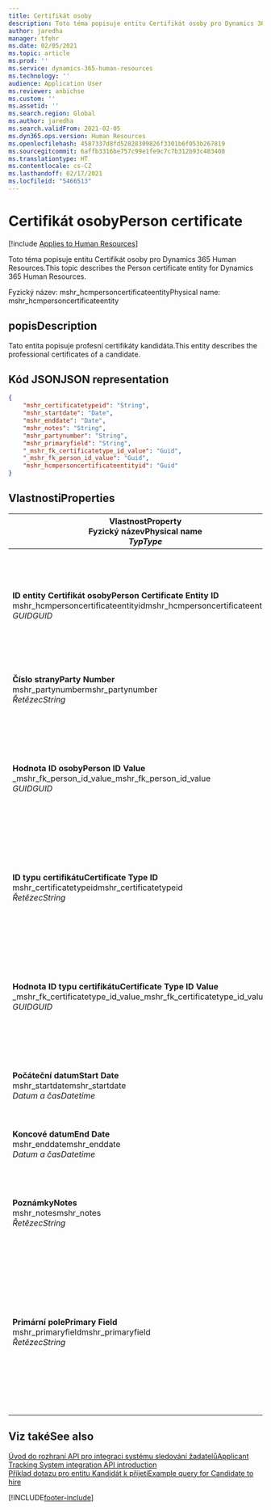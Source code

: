 ```yaml
---
title: Certifikát osoby
description: Toto téma popisuje entitu Certifikát osoby pro Dynamics 365 Human Resources.
author: jaredha
manager: tfehr
ms.date: 02/05/2021
ms.topic: article
ms.prod: ''
ms.service: dynamics-365-human-resources
ms.technology: ''
audience: Application User
ms.reviewer: anbichse
ms.custom: ''
ms.assetid: ''
ms.search.region: Global
ms.author: jaredha
ms.search.validFrom: 2021-02-05
ms.dyn365.ops.version: Human Resources
ms.openlocfilehash: 4587337d8fd52828309826f3301b6f053b267819
ms.sourcegitcommit: 6affb3316be757c99e1fe9c7c7b312b93c483408
ms.translationtype: HT
ms.contentlocale: cs-CZ
ms.lasthandoff: 02/17/2021
ms.locfileid: "5466513"
---
```

# <a name="person-certificate"></a><span data-ttu-id="47ecf-103">Certifikát osoby</span><span class="sxs-lookup"><span data-stu-id="47ecf-103">Person certificate</span></span>

[!include [Applies to Human Resources](../includes/applies-to-hr.md)]

<span data-ttu-id="47ecf-104">Toto téma popisuje entitu Certifikát osoby pro Dynamics 365 Human Resources.</span><span class="sxs-lookup"><span data-stu-id="47ecf-104">This topic describes the Person certificate entity for Dynamics 365 Human Resources.</span></span>

<span data-ttu-id="47ecf-105">Fyzický název: mshr_hcmpersoncertificateentity</span><span class="sxs-lookup"><span data-stu-id="47ecf-105">Physical name: mshr_hcmpersoncertificateentity</span></span>

## <a name="description"></a><span data-ttu-id="47ecf-106">popis</span><span class="sxs-lookup"><span data-stu-id="47ecf-106">Description</span></span>

<span data-ttu-id="47ecf-107">Tato entita popisuje profesní certifikáty kandidáta.</span><span class="sxs-lookup"><span data-stu-id="47ecf-107">This entity describes the professional certificates of a candidate.</span></span>

## <a name="json-representation"></a><span data-ttu-id="47ecf-108">Kód JSON</span><span class="sxs-lookup"><span data-stu-id="47ecf-108">JSON representation</span></span>

```json
{
    "mshr_certificatetypeid": "String",
    "mshr_startdate": "Date",
    "mshr_enddate": "Date",
    "mshr_notes": "String",
    "mshr_partynumber": "String",
    "mshr_primaryfield": "String",
    "_mshr_fk_certificatetype_id_value": "Guid",
    "_mshr_fk_person_id_value": "Guid",
    "mshr_hcmpersoncertificateentityid": "Guid"
}
```

## <a name="properties"></a><span data-ttu-id="47ecf-109">Vlastnosti</span><span class="sxs-lookup"><span data-stu-id="47ecf-109">Properties</span></span>

| <span data-ttu-id="47ecf-110">Vlastnost</span><span class="sxs-lookup"><span data-stu-id="47ecf-110">Property</span></span><br><span data-ttu-id="47ecf-111">**Fyzický název**</span><span class="sxs-lookup"><span data-stu-id="47ecf-111">**Physical name**</span></span><br><span data-ttu-id="47ecf-112">**_Typ_**</span><span class="sxs-lookup"><span data-stu-id="47ecf-112">**_Type_**</span></span> | <span data-ttu-id="47ecf-113">Použít</span><span class="sxs-lookup"><span data-stu-id="47ecf-113">Use</span></span> | <span data-ttu-id="47ecf-114">popis</span><span class="sxs-lookup"><span data-stu-id="47ecf-114">Description</span></span> |
| --- | --- | --- |
| <span data-ttu-id="47ecf-115">**ID entity Certifikát osoby**</span><span class="sxs-lookup"><span data-stu-id="47ecf-115">**Person Certificate Entity ID**</span></span><br><span data-ttu-id="47ecf-116">mshr_hcmpersoncertificateentityid</span><span class="sxs-lookup"><span data-stu-id="47ecf-116">mshr_hcmpersoncertificateentityid</span></span><br><span data-ttu-id="47ecf-117">*GUID*</span><span class="sxs-lookup"><span data-stu-id="47ecf-117">*GUID*</span></span> | <span data-ttu-id="47ecf-118">Jen pro čtení</span><span class="sxs-lookup"><span data-stu-id="47ecf-118">Read-only</span></span><br><span data-ttu-id="47ecf-119">Povinná</span><span class="sxs-lookup"><span data-stu-id="47ecf-119">Required</span></span> | <span data-ttu-id="47ecf-120">Systémem generovaný jedinečný identifikátor pro záznam entity certifikátu osoby.</span><span class="sxs-lookup"><span data-stu-id="47ecf-120">System-generated unique identifier for the person certificate entity record.</span></span> |
| <span data-ttu-id="47ecf-121">**Číslo strany**</span><span class="sxs-lookup"><span data-stu-id="47ecf-121">**Party Number**</span></span><br><span data-ttu-id="47ecf-122">mshr_partynumber</span><span class="sxs-lookup"><span data-stu-id="47ecf-122">mshr_partynumber</span></span><br><span data-ttu-id="47ecf-123">*Řetězec*</span><span class="sxs-lookup"><span data-stu-id="47ecf-123">*String*</span></span> | <span data-ttu-id="47ecf-124">Čtení/zápis</span><span class="sxs-lookup"><span data-stu-id="47ecf-124">Read/write</span></span><br><span data-ttu-id="47ecf-125">Povinná</span><span class="sxs-lookup"><span data-stu-id="47ecf-125">Required</span></span> | <span data-ttu-id="47ecf-126">ID strany (osoby), která je kandidátem.</span><span class="sxs-lookup"><span data-stu-id="47ecf-126">The party (person) ID of the candidate.</span></span> |
| <span data-ttu-id="47ecf-127">**Hodnota ID osoby**</span><span class="sxs-lookup"><span data-stu-id="47ecf-127">**Person ID Value**</span></span><br><span data-ttu-id="47ecf-128">_mshr_fk_person_id_value</span><span class="sxs-lookup"><span data-stu-id="47ecf-128">_mshr_fk_person_id_value</span></span><br><span data-ttu-id="47ecf-129">*GUID*</span><span class="sxs-lookup"><span data-stu-id="47ecf-129">*GUID*</span></span> | <span data-ttu-id="47ecf-130">Jen pro čtení</span><span class="sxs-lookup"><span data-stu-id="47ecf-130">Read-only</span></span><br><span data-ttu-id="47ecf-131">Povinná</span><span class="sxs-lookup"><span data-stu-id="47ecf-131">Required</span></span><br><span data-ttu-id="47ecf-132">Cizí klíč: mshr_dirpersonentityid entity mshr_dirpersonentity</span><span class="sxs-lookup"><span data-stu-id="47ecf-132">Foreign key: mshr_dirpersonentityid of mshr_dirpersonentity</span></span> | <span data-ttu-id="47ecf-133">Systémem generovaný jedinečný identifikátor záznamu entity strany (osoby).</span><span class="sxs-lookup"><span data-stu-id="47ecf-133">The system-generated identifier of the party (person) entity record.</span></span> |
| <span data-ttu-id="47ecf-134">**ID typu certifikátu**</span><span class="sxs-lookup"><span data-stu-id="47ecf-134">**Certificate Type ID**</span></span><br><span data-ttu-id="47ecf-135">mshr_certificatetypeid</span><span class="sxs-lookup"><span data-stu-id="47ecf-135">mshr_certificatetypeid</span></span><br><span data-ttu-id="47ecf-136">*Řetězec*</span><span class="sxs-lookup"><span data-stu-id="47ecf-136">*String*</span></span> | <span data-ttu-id="47ecf-137">Čtení/zápis</span><span class="sxs-lookup"><span data-stu-id="47ecf-137">Read/write</span></span><br><span data-ttu-id="47ecf-138">Povinná</span><span class="sxs-lookup"><span data-stu-id="47ecf-138">Required</span></span> |  <span data-ttu-id="47ecf-139">Identifikátor typu certifikátu definovaného v Human Resources.</span><span class="sxs-lookup"><span data-stu-id="47ecf-139">The identifier of the certificate type defined in Human Resources.</span></span> |
| <span data-ttu-id="47ecf-140">**Hodnota ID typu certifikátu**</span><span class="sxs-lookup"><span data-stu-id="47ecf-140">**Certificate Type ID Value**</span></span><br><span data-ttu-id="47ecf-141">_mshr_fk_certificatetype_id_value</span><span class="sxs-lookup"><span data-stu-id="47ecf-141">_mshr_fk_certificatetype_id_value</span></span><br><span data-ttu-id="47ecf-142">*GUID*</span><span class="sxs-lookup"><span data-stu-id="47ecf-142">*GUID*</span></span> | <span data-ttu-id="47ecf-143">Jen pro čtení</span><span class="sxs-lookup"><span data-stu-id="47ecf-143">Read-only</span></span><br><span data-ttu-id="47ecf-144">Povinná</span><span class="sxs-lookup"><span data-stu-id="47ecf-144">Required</span></span><br><span data-ttu-id="47ecf-145">Cizí klíč: mshr_hcmcertificatetypeentityid entity mshr_hcmcertificatetypeentity</span><span class="sxs-lookup"><span data-stu-id="47ecf-145">Foreign key: mshr_hcmcertificatetypeentityid of mshr_hcmcertificatetypeentity</span></span> | <span data-ttu-id="47ecf-146">Systémem generovaný jedinečný identifikátor typu certifikátu přidružené entity.</span><span class="sxs-lookup"><span data-stu-id="47ecf-146">System-generated unique identifier of the certificate type in the associated entity.</span></span> |
| <span data-ttu-id="47ecf-147">**Počáteční datum**</span><span class="sxs-lookup"><span data-stu-id="47ecf-147">**Start Date**</span></span><br><span data-ttu-id="47ecf-148">mshr_startdate</span><span class="sxs-lookup"><span data-stu-id="47ecf-148">mshr_startdate</span></span><br><span data-ttu-id="47ecf-149">*Datum a čas*</span><span class="sxs-lookup"><span data-stu-id="47ecf-149">*Datetime*</span></span> | <span data-ttu-id="47ecf-150">Čtení/zápis</span><span class="sxs-lookup"><span data-stu-id="47ecf-150">Read/write</span></span><br><span data-ttu-id="47ecf-151">Povinná</span><span class="sxs-lookup"><span data-stu-id="47ecf-151">Required</span></span> | <span data-ttu-id="47ecf-152">Datum vystavení certifikátu.</span><span class="sxs-lookup"><span data-stu-id="47ecf-152">The date at which the certificate was issued.</span></span> |
| <span data-ttu-id="47ecf-153">**Koncové datum**</span><span class="sxs-lookup"><span data-stu-id="47ecf-153">**End Date**</span></span><br><span data-ttu-id="47ecf-154">mshr_enddate</span><span class="sxs-lookup"><span data-stu-id="47ecf-154">mshr_enddate</span></span><br><span data-ttu-id="47ecf-155">*Datum a čas*</span><span class="sxs-lookup"><span data-stu-id="47ecf-155">*Datetime*</span></span> | <span data-ttu-id="47ecf-156">Čtení/zápis</span><span class="sxs-lookup"><span data-stu-id="47ecf-156">Read/write</span></span><br><span data-ttu-id="47ecf-157">Volitelné</span><span class="sxs-lookup"><span data-stu-id="47ecf-157">Optional</span></span> | <span data-ttu-id="47ecf-158">Datum konce platnosti certifikátu.</span><span class="sxs-lookup"><span data-stu-id="47ecf-158">The date at which the certificate will expire.</span></span> |
| <span data-ttu-id="47ecf-159">**Poznámky**</span><span class="sxs-lookup"><span data-stu-id="47ecf-159">**Notes**</span></span><br><span data-ttu-id="47ecf-160">mshr_notes</span><span class="sxs-lookup"><span data-stu-id="47ecf-160">mshr_notes</span></span><br><span data-ttu-id="47ecf-161">*Řetězec*</span><span class="sxs-lookup"><span data-stu-id="47ecf-161">*String*</span></span> | <span data-ttu-id="47ecf-162">Čtení/zápis</span><span class="sxs-lookup"><span data-stu-id="47ecf-162">Read/write</span></span><br><span data-ttu-id="47ecf-163">Volitelné</span><span class="sxs-lookup"><span data-stu-id="47ecf-163">Optional</span></span> | <span data-ttu-id="47ecf-164">Poznámky určené pro manažery náboru a náboráře.</span><span class="sxs-lookup"><span data-stu-id="47ecf-164">Notes for use by hiring managers and recruiters.</span></span> |
| <span data-ttu-id="47ecf-165">**Primární pole**</span><span class="sxs-lookup"><span data-stu-id="47ecf-165">**Primary Field**</span></span><br><span data-ttu-id="47ecf-166">mshr_primaryfield</span><span class="sxs-lookup"><span data-stu-id="47ecf-166">mshr_primaryfield</span></span><br><span data-ttu-id="47ecf-167">*Řetězec*</span><span class="sxs-lookup"><span data-stu-id="47ecf-167">*String*</span></span> | <span data-ttu-id="47ecf-168">Jen pro čtení</span><span class="sxs-lookup"><span data-stu-id="47ecf-168">Read-only</span></span><br><span data-ttu-id="47ecf-169">Povinná</span><span class="sxs-lookup"><span data-stu-id="47ecf-169">Required</span></span> |  <span data-ttu-id="47ecf-170">Pole, které se použije jako identifikátor záznamu entity.</span><span class="sxs-lookup"><span data-stu-id="47ecf-170">Field to be used as an identifier of the entity record.</span></span> <span data-ttu-id="47ecf-171">Kombinace čísla strany, ID typu certifikátu a počátečního data.</span><span class="sxs-lookup"><span data-stu-id="47ecf-171">Combination of party number, certificate type ID, and start date.</span></span> |

## <a name="see-also"></a><span data-ttu-id="47ecf-172">Viz také</span><span class="sxs-lookup"><span data-stu-id="47ecf-172">See also</span></span>

[<span data-ttu-id="47ecf-173">Úvod do rozhraní API pro integraci systému sledování žadatelů</span><span class="sxs-lookup"><span data-stu-id="47ecf-173">Applicant Tracking System integration API introduction</span></span>](hr-admin-integration-ats-api-introduction.md)<br>
[<span data-ttu-id="47ecf-174">Příklad dotazu pro entitu Kandidát k přijetí</span><span class="sxs-lookup"><span data-stu-id="47ecf-174">Example query for Candidate to hire</span></span>](hr-admin-integration-ats-api-candidate-to-hire-example-query.md)



[!INCLUDE[footer-include](../includes/footer-banner.md)]